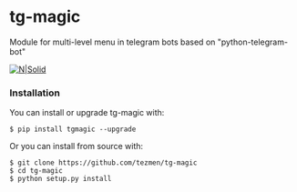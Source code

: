 # tg-magic
Module for multi-level menu in telegram bots based on "python-telegram-bot"

[![N|Solid](https://img.shields.io/pypi/pyversions/tgmagic.svg)](https://pypi.python.org/pypi/tgmagic)

### Installation
You can install or upgrade tg-magic with:
```
$ pip install tgmagic --upgrade
```
Or you can install from source with:
```
$ git clone https://github.com/tezmen/tg-magic
$ cd tg-magic
$ python setup.py install
```